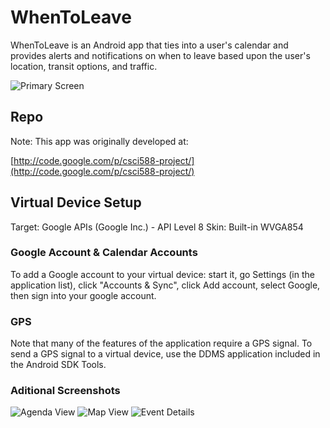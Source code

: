 # WhenToLeave

WhenToLeave is an Android app that ties into a user's calendar and provides alerts and notifications on when to leave based upon the user's location, transit options, and traffic.

![Primary Screen](gmbarne.github.com/whentoleave/screenshots/Screenshot1.jpg)


## Repo
Note: This app was originally developed at:

[http://code.google.com/p/csci588-project/](http://code.google.com/p/csci588-project/)

## Virtual Device Setup

Target: Google APIs (Google Inc.) - API Level 8
Skin: Built-in WVGA854

### Google Account & Calendar Accounts

To add a Google account to your virtual device: start it, go Settings (in the application list), click "Accounts & Sync", click Add account, select Google, then sign into your google account.

### GPS

Note that many of the features of the application require a GPS signal. To send a GPS signal to a virtual device, use the DDMS application included in the Android SDK Tools.

### Aditional Screenshots

![Agenda View](gmbarne.github.com/whentoleave/screenshots/Screenshot2.jpg)
![Map View](gmbarne.github.com/whentoleave/screenshots/Screenshot3.jpg)
![Event Details](gmbarne.github.com/whentoleave/screenshots/Screenshot4.jpg)
